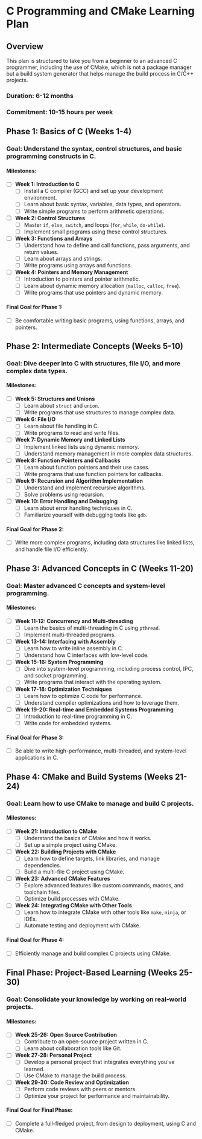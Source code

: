 # C Programming and CMake Learning Plan

## Overview
This plan is structured to take you from a beginner to an advanced C programmer, including the use of CMake, which is not a package manager but a build system generator that helps manage the build process in C/C++ projects.

### **Duration:** 6-12 months  
### **Commitment:** 10-15 hours per week

## Phase 1: Basics of C (Weeks 1-4)
### **Goal:** Understand the syntax, control structures, and basic programming constructs in C.

#### **Milestones:**
- [ ] **Week 1: Introduction to C**
  - [ ] Install a C compiler (GCC) and set up your development environment.
  - [ ] Learn about basic syntax, variables, data types, and operators.
  - [ ] Write simple programs to perform arithmetic operations.

- [ ] **Week 2: Control Structures**
  - [ ] Master `if`, `else`, `switch`, and loops (`for`, `while`, `do-while`).
  - [ ] Implement small programs using these control structures.

- [ ] **Week 3: Functions and Arrays**
  - [ ] Understand how to define and call functions, pass arguments, and return values.
  - [ ] Learn about arrays and strings.
  - [ ] Write programs using arrays and functions.

- [ ] **Week 4: Pointers and Memory Management**
  - [ ] Introduction to pointers and pointer arithmetic.
  - [ ] Learn about dynamic memory allocation (`malloc`, `calloc`, `free`).
  - [ ] Write programs that use pointers and dynamic memory.

#### **Final Goal for Phase 1:**
- [ ] Be comfortable writing basic programs, using functions, arrays, and pointers.

## Phase 2: Intermediate Concepts (Weeks 5-10)
### **Goal:** Dive deeper into C with structures, file I/O, and more complex data types.

#### **Milestones:**
- [ ] **Week 5: Structures and Unions**
  - [ ] Learn about `struct` and `union`.
  - [ ] Write programs that use structures to manage complex data.

- [ ] **Week 6: File I/O**
  - [ ] Learn about file handling in C.
  - [ ] Write programs to read and write files.

- [ ] **Week 7: Dynamic Memory and Linked Lists**
  - [ ] Implement linked lists using dynamic memory.
  - [ ] Understand memory management in more complex data structures.

- [ ] **Week 8: Function Pointers and Callbacks**
  - [ ] Learn about function pointers and their use cases.
  - [ ] Write programs that use function pointers for callbacks.

- [ ] **Week 9: Recursion and Algorithm Implementation**
  - [ ] Understand and implement recursive algorithms.
  - [ ] Solve problems using recursion.

- [ ] **Week 10: Error Handling and Debugging**
  - [ ] Learn about error handling techniques in C.
  - [ ] Familiarize yourself with debugging tools like `gdb`.

#### **Final Goal for Phase 2:**
- [ ] Write more complex programs, including data structures like linked lists, and handle file I/O efficiently.

## Phase 3: Advanced Concepts in C (Weeks 11-20)
### **Goal:** Master advanced C concepts and system-level programming.

#### **Milestones:**
- [ ] **Week 11-12: Concurrency and Multi-threading**
  - [ ] Learn the basics of multi-threading in C using `pthread`.
  - [ ] Implement multi-threaded programs.

- [ ] **Week 13-14: Interfacing with Assembly**
  - [ ] Learn how to write inline assembly in C.
  - [ ] Understand how C interfaces with low-level code.

- [ ] **Week 15-16: System Programming**
  - [ ] Dive into system-level programming, including process control, IPC, and socket programming.
  - [ ] Write programs that interact with the operating system.

- [ ] **Week 17-18: Optimization Techniques**
  - [ ] Learn how to optimize C code for performance.
  - [ ] Understand compiler optimizations and how to leverage them.

- [ ] **Week 19-20: Real-time and Embedded Systems Programming**
  - [ ] Introduction to real-time programming in C.
  - [ ] Write code for embedded systems.

#### **Final Goal for Phase 3:**
- [ ] Be able to write high-performance, multi-threaded, and system-level applications in C.

## Phase 4: CMake and Build Systems (Weeks 21-24)
### **Goal:** Learn how to use CMake to manage and build C projects.

#### **Milestones:**
- [ ] **Week 21: Introduction to CMake**
  - [ ] Understand the basics of CMake and how it works.
  - [ ] Set up a simple project using CMake.

- [ ] **Week 22: Building Projects with CMake**
  - [ ] Learn how to define targets, link libraries, and manage dependencies.
  - [ ] Build a multi-file C project using CMake.

- [ ] **Week 23: Advanced CMake Features**
  - [ ] Explore advanced features like custom commands, macros, and toolchain files.
  - [ ] Optimize build processes with CMake.

- [ ] **Week 24: Integrating CMake with Other Tools**
  - [ ] Learn how to integrate CMake with other tools like `make`, `ninja`, or IDEs.
  - [ ] Automate testing and deployment with CMake.

#### **Final Goal for Phase 4:**
- [ ] Efficiently manage and build complex C projects using CMake.

## Final Phase: Project-Based Learning (Weeks 25-30)
### **Goal:** Consolidate your knowledge by working on real-world projects.

#### **Milestones:**
- [ ] **Week 25-26: Open Source Contribution**
  - [ ] Contribute to an open-source project written in C.
  - [ ] Learn about collaboration tools like Git.

- [ ] **Week 27-28: Personal Project**
  - [ ] Develop a personal project that integrates everything you've learned.
  - [ ] Use CMake to manage the build process.

- [ ] **Week 29-30: Code Review and Optimization**
  - [ ] Perform code reviews with peers or mentors.
  - [ ] Optimize your project for performance and maintainability.

#### **Final Goal for Final Phase:**
- [ ] Complete a full-fledged project, from design to deployment, using C and CMake.
